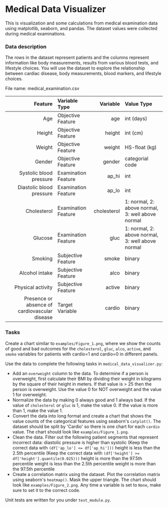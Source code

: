 # Medical Data Visualizer

This is visualization and some calculations from medical examination data using matplotlib, seaborn, and pandas. The dataset values were collected during medical examinations.

### Data description
The rows in the dataset represent patients and the columns represent information like body measurements, results from various blood tests, and lifestyle choices. You will use the dataset to explore the relationship between cardiac disease, body measurements, blood markers, and lifestyle choices.

File name: medical_examination.csv

| Feature   | Variable Type   |   Variable | Value Type   |  
|------:|:-----------------|---------:|:------------|
|    Age | Objective Feature | age | int (days) |
|    Height | Objective Feature |  height | int (cm)   | 
|    Weight |Objective Feature  |   weight | HS-float (kg)  |
|    Gender | Objective Feature |   gender | categorial code |
|   Systolic blood pressure  | Examination Feature |   ap_hi | int   |
|    Diastolic blood pressure | Examination Feature  | ap_lo | int   |
| Cholesterol | Examination Feature |cholesterol | 1: normal, 2: above normal, 3: well above normal | 
|    Glucose | Examination Feature  |   gluc | 1: normal, 2: above normal, 3: well above normal     |
|    Smoking | Subjective Feature   |   smoke | binary |
|    Alcohol intake | Subjective Feature |   alco | binary   |
|    Physical activity | Subjective Feature  |   active | binary |
|    Presence or absence of cardiovascular disease | Target Variable | cardio | binary  

### Tasks
Create a chart similar to ```examples/Figure_1.png```, where we show the counts of good and bad outcomes for the ```cholesterol```, ```gluc```, ```alco```, ```active```, and ```smoke``` variables for patients with cardio=1 and cardio=0 in different panels.

Use the data to complete the following tasks in ```medical_data_visualizer.py```:

- Add an ```overweight``` column to the data. To determine if a person is overweight, first calculate their BMI by dividing their weight in kilograms by the square of their height in meters. If that value is > 25 then the person is overweight. Use the value 0 for NOT overweight and the value 1 for overweight.
- Normalize the data by making 0 always good and 1 always bad. If the value of ```cholesterol``` or ```gluc``` is 1, make the value 0. If the value is more than 1, make the value 1.
- Convert the data into long format and create a chart that shows the value counts of the categorical features using seaborn's ```catplot()```. The dataset should be split by 'Cardio' so there is one chart for each ```cardio``` value. The chart should look like ```examples/Figure_1.png```.
- Clean the data. Filter out the following patient segments that represent incorrect data:
diastolic pressure is higher than systolic (Keep the correct data with ```(df['ap_lo'] <= df['ap_hi']))```
height is less than the 2.5th percentile (Keep the correct data with ```(df['height'] >= df['height'].quantile(0.025)))```
height is more than the 97.5th percentile
weight is less than the 2.5th percentile
weight is more than the 97.5th percentile
- Create a correlation matrix using the dataset. Plot the correlation matrix using seaborn's ```heatmap()```. Mask the upper triangle. The chart should look like ```examples/Figure_2.png```.
Any time a variable is set to ```None```, make sure to set it to the correct code.

Unit tests are written for you under ```test_module.py```.
